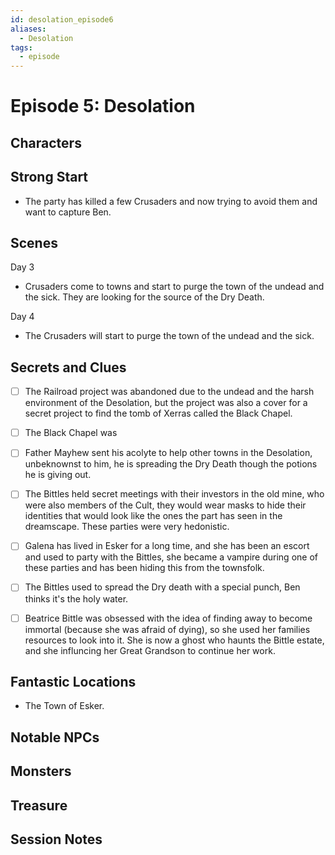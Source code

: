 ```yaml
---
id: desolation_episode6
aliases:
  - Desolation
tags:
  - episode
---
```


# Episode 5: Desolation

## Characters

## Strong Start
-  The party has killed a few Crusaders and now trying to avoid them and want to capture Ben.

## Scenes

Day 3
- Crusaders come to towns and start to purge the town of the undead and the sick. They are looking for the source of the Dry Death.

Day 4
- The Crusaders will start to purge the town of the undead and the sick.

## Secrets and Clues
- [ ] The Railroad project was abandoned due to the undead and the harsh environment of the Desolation, but the project was also a cover for a secret project to find the tomb of Xerras called the Black Chapel.
- [ ] The Black Chapel was
- [ ] Father Mayhew sent his acolyte to help other towns in the Desolation, unbeknownst to him, he is spreading the Dry Death though the potions he is giving out.
- [ ] The Bittles held secret meetings with their investors in the old mine, who were also members of the Cult, they would wear masks to hide their identities that would look like the ones the part has seen in the dreamscape. These parties were very hedonistic.
- [ ] Galena has lived in Esker for a long time, and she has been an escort and used to party with the Bittles, she became a vampire during one of these parties and has been hiding this from the townsfolk. 
- [ ] The Bittles used to spread the Dry death with a special punch, Ben thinks it's the holy water.

- [ ] Beatrice Bittle was obsessed with the idea of finding away to become immortal (because she was afraid of dying), so she used her families resources to look into it. She is now a ghost who haunts the Bittle estate, and she influncing her Great Grandson to continue her work. 



## Fantastic Locations
- The Town of Esker.

## Notable NPCs

## Monsters


## Treasure


## Session Notes

